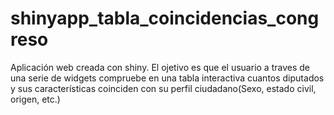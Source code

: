 # shinyapp_tabla_coincidencias_congreso
Aplicación web creada con shiny. El ojetivo es que el usuario a traves de una serie de widgets compruebe en una tabla interactiva cuantos diputados y sus características coinciden con su perfil ciudadano(Sexo, estado civil, origen, etc.)
